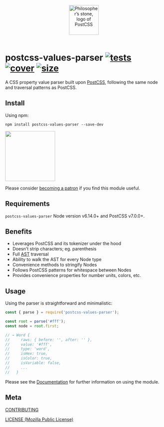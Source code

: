 [tests]: https://img.shields.io/circleci/project/github/shellscape/postcss-values-parser.svg
[tests-url]: https://circleci.com/gh/shellscape/postcss-values-parser
[cover]: https://codecov.io/gh/shellscape/postcss-values-parser/branch/master/graph/badge.svg
[cover-url]: https://codecov.io/gh/shellscape/postcss-values-parser
[size]: https://packagephobia.now.sh/badge?p=postcss-values-parser
[size-url]: https://packagephobia.now.sh/result?p=postcss-values-parser

<div align="center">
  <img width="95" height="95" title="Philosopher’s stone, logo of PostCSS" src="http://postcss.github.io/postcss/logo.svg"><br/><br/>
</div>

# postcss-values-parser [![tests][tests]][tests-url] [![cover][cover]][cover-url] [![size][size]][size-url]

A CSS property value parser built upon [PostCSS](https://github.com/postcss/postcss),
following the same node and traversal patterns as PostCSS.

## Install

Using npm:

```console
npm install postcss-values-parser --save-dev
```

<a href="https://www.patreon.com/shellscape">
  <img src="https://c5.patreon.com/external/logo/become_a_patron_button@2x.png" width="160">
</a>

Please consider [becoming a patron](https://www.patreon.com/shellscape) if you find this module useful.

## Requirements

`postcss-values-parser` Node version v6.14.0+ and PostCSS v7.0.0+.

## Benefits

- Leverages PostCSS and its tokenizer under the hood
- Doesn't strip characters; eg. parenthesis
- Full [AST](https://en.wikipedia.org/wiki/Abstract_syntax_tree) traversal
- Ability to walk the AST for every Node type
- Convenience methods to stringify Nodes
- Follows PostCSS patterns for whitespace between Nodes
- Provides convenience properties for number units, colors, etc.

## Usage

Using the parser is straightforward and minimalistic:

```js
const { parse } = require('postcss-values-parser');

const root = parse('#fff');
const node = root.first;

// → Word {
//     raws: { before: '', after: '' },
//     value: '#fff',
//     type: 'word',
//     isHex: true,
//     isColor: true,
//     isVariable: false,
//     ...
//   }
```

Please see the [Documentation](./docs/README.md) for further information on using the module.

## Meta

[CONTRIBUTING](./.github/CONTRIBUTING.md)

[LICENSE (Mozilla Public License)](./LICENSE)
